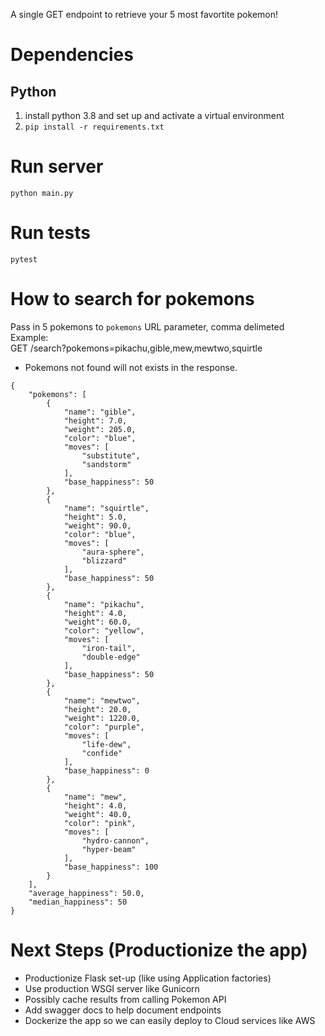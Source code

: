 A single GET endpoint to retrieve your 5 most favortite pokemon!

# Dependencies

## Python

1. install python 3.8 and set up and activate a virtual environment
2. `pip install -r requirements.txt`

# Run server

`python main.py`

# Run tests

`pytest`

# How to search for pokemons

Pass in 5 pokemons to `pokemons` URL parameter, comma delimeted  
Example:  
GET /search?pokemons=pikachu,gible,mew,mewtwo,squirtle

- Pokemons not found will not exists in the response.

```
{
    "pokemons": [
        {
            "name": "gible",
            "height": 7.0,
            "weight": 205.0,
            "color": "blue",
            "moves": [
                "substitute",
                "sandstorm"
            ],
            "base_happiness": 50
        },
        {
            "name": "squirtle",
            "height": 5.0,
            "weight": 90.0,
            "color": "blue",
            "moves": [
                "aura-sphere",
                "blizzard"
            ],
            "base_happiness": 50
        },
        {
            "name": "pikachu",
            "height": 4.0,
            "weight": 60.0,
            "color": "yellow",
            "moves": [
                "iron-tail",
                "double-edge"
            ],
            "base_happiness": 50
        },
        {
            "name": "mewtwo",
            "height": 20.0,
            "weight": 1220.0,
            "color": "purple",
            "moves": [
                "life-dew",
                "confide"
            ],
            "base_happiness": 0
        },
        {
            "name": "mew",
            "height": 4.0,
            "weight": 40.0,
            "color": "pink",
            "moves": [
                "hydro-cannon",
                "hyper-beam"
            ],
            "base_happiness": 100
        }
    ],
    "average_happiness": 50.0,
    "median_happiness": 50
}
```

# Next Steps (Productionize the app)

- Productionize Flask set-up (like using Application factories)
- Use production WSGI server like Gunicorn
- Possibly cache results from calling Pokemon API
- Add swagger docs to help document endpoints
- Dockerize the app so we can easily deploy to Cloud services like AWS
